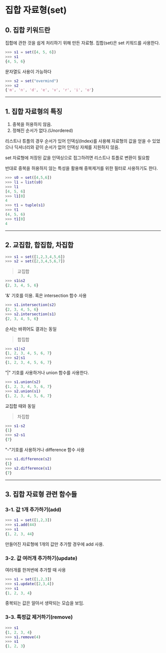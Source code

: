 # 집합 자료형(set)

## 0. 집합 키워드란

집합에 관한 것을 쉽게 처리하기 위해 만든 자료형.
집합(set)은 set 키워드를 사용한다.

```m
>>> s1 = set([4, 5, 6])
>>> s1
{4, 5, 6}
```

문자열도 사용이 가능하다

```m
>>> s2 = set("overmind")
>>> s2
{'m', 'n', 'd', 'e', 'v', 'r', 'i', 'o'}
```

---

## 1. 집합 자료형의 특징

1.  중복을 허용하지 않음.
2.  정해진 순서가 없다.(Unordered)

리스트나 튜플의 경우 순서가 있어 인덱싱(Index)를 사용해 자료형의 값을 얻을 수 있었으나 딕셔너리와 같이 순서가 없어 인덱싱 자체를 지원하지 않음.

set 자료형에 저장된 값을 인덱싱으로 접그하려면 리스트나 튜플로 변환이 필요함

반대로 중복을 허용하지 않는 특성을 활용해 중복제거를 위한 필터로 사용하기도 한다.

```m
>>> s0 = set([4,5,6])
>>> l1 = list(s0)
>>> l1
[4, 5, 6]
>>> l1[0]
4
>>> t1 = tuple(s1)
>>> t1
(4, 5, 6)
>>> t1[0]
4
```

---

## 2. 교집합, 합집합, 차집합

```m
>>> s1 = set([1,2,3,4,5,6])
>>> s2 = set([2,3,4,5,6,7])
```

> 교집합

```m
>>> s1&s2
{2, 3, 4, 5, 6}
```

'&' 기호를 이용. 혹은 intersection 함수 사용

```m
>>> s1.intersection(s2)
{2, 3, 4, 5, 6}
>>> s2.intersection(s1)
{2, 3, 4, 5, 6}
```

순서는 바뀌어도 결과는 동일

> 합집합

```m
>>> s1|s2
{1, 2, 3, 4, 5, 6, 7}
>>> s2|s1
{1, 2, 3, 4, 5, 6, 7}
```

"|" 기호를 사용하거나 union 함수를 사용한다.

```m
>>> s1.union(s2)
{1, 2, 3, 4, 5, 6, 7}
>>> s2.union(s1)
{1, 2, 3, 4, 5, 6, 7}
```

교집합 때와 동일

> 차집합

```m
>>> s1-s2
{1}
>>> s2-s1
{7}
```

"-"기호를 사용하거나 difference 함수 사용

```m
>>> s1.difference(s2)
{1}
>>> s2.difference(s1)
{7}
```

---

## 3. 집합 자료형 관련 함수들

### 3-1. 값 1개 추가하기(add)

```m
>>> s1 = set([1,2,3])
>>> s1.add(44)
>>> s1
{1, 2, 3, 44}
```

만들어진 자료형에 1개의 값만 추가할 경우에 add 사용.

### 3-2. 값 여러개 추가하기(update)

여러개를 한꺼번에 추가할 때 사용

```m
>>> s1 = set([1,2,3])
>>> s1.update([2,3,4])
>>> s1
{1, 2, 3, 4}
```

중복되는 값은 알아서 생략되는 모습을 보임.

### 3-3. 특정값 제거하기(remove)

```m
>>> s1
{1, 2, 3, 4}
>>> s1.remove(4)
>>> s1
{1, 2, 3}
```
